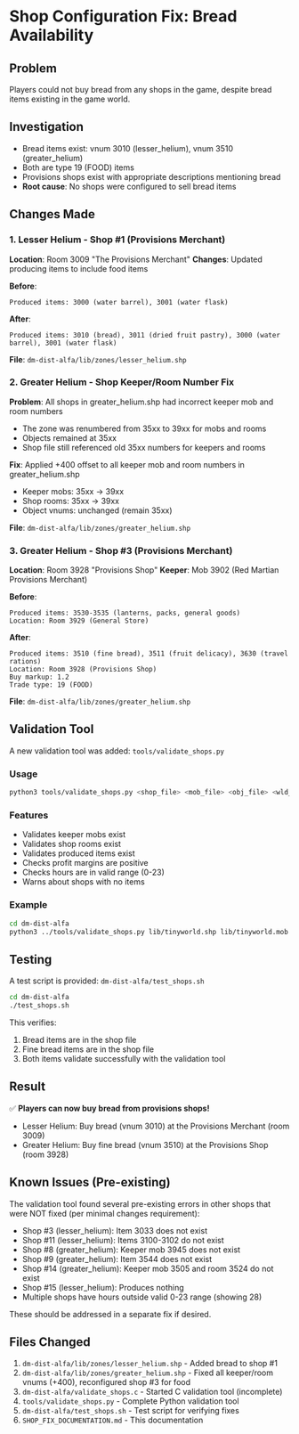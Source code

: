 # Shop Configuration Fix: Bread Availability

## Problem
Players could not buy bread from any shops in the game, despite bread items existing in the game world.

## Investigation
- Bread items exist: vnum 3010 (lesser_helium), vnum 3510 (greater_helium)
- Both are type 19 (FOOD) items
- Provisions shops exist with appropriate descriptions mentioning bread
- **Root cause**: No shops were configured to sell bread items

## Changes Made

### 1. Lesser Helium - Shop #1 (Provisions Merchant)
**Location**: Room 3009 "The Provisions Merchant"
**Changes**: Updated producing items to include food items

**Before**:
```
Produced items: 3000 (water barrel), 3001 (water flask)
```

**After**:
```
Produced items: 3010 (bread), 3011 (dried fruit pastry), 3000 (water barrel), 3001 (water flask)
```

**File**: `dm-dist-alfa/lib/zones/lesser_helium.shp`

### 2. Greater Helium - Shop Keeper/Room Number Fix
**Problem**: All shops in greater_helium.shp had incorrect keeper mob and room numbers
- The zone was renumbered from 35xx to 39xx for mobs and rooms
- Objects remained at 35xx
- Shop file still referenced old 35xx numbers for keepers and rooms

**Fix**: Applied +400 offset to all keeper mob and room numbers in greater_helium.shp
- Keeper mobs: 35xx → 39xx
- Shop rooms: 35xx → 39xx
- Object vnums: unchanged (remain 35xx)

**File**: `dm-dist-alfa/lib/zones/greater_helium.shp`

### 3. Greater Helium - Shop #3 (Provisions Merchant)
**Location**: Room 3928 "Provisions Shop"
**Keeper**: Mob 3902 (Red Martian Provisions Merchant)

**Before**:
```
Produced items: 3530-3535 (lanterns, packs, general goods)
Location: Room 3929 (General Store)
```

**After**:
```
Produced items: 3510 (fine bread), 3511 (fruit delicacy), 3630 (travel rations)
Location: Room 3928 (Provisions Shop)
Buy markup: 1.2
Trade type: 19 (FOOD)
```

**File**: `dm-dist-alfa/lib/zones/greater_helium.shp`

## Validation Tool

A new validation tool was added: `tools/validate_shops.py`

### Usage
```bash
python3 tools/validate_shops.py <shop_file> <mob_file> <obj_file> <wld_file>
```

### Features
- Validates keeper mobs exist
- Validates shop rooms exist
- Validates produced items exist
- Checks profit margins are positive
- Checks hours are in valid range (0-23)
- Warns about shops with no items

### Example
```bash
cd dm-dist-alfa
python3 ../tools/validate_shops.py lib/tinyworld.shp lib/tinyworld.mob lib/tinyworld.obj lib/tinyworld.wld
```

## Testing

A test script is provided: `dm-dist-alfa/test_shops.sh`

```bash
cd dm-dist-alfa
./test_shops.sh
```

This verifies:
1. Bread items are in the shop file
2. Fine bread items are in the shop file
3. Both items validate successfully with the validation tool

## Result

✅ **Players can now buy bread from provisions shops!**

- Lesser Helium: Buy bread (vnum 3010) at the Provisions Merchant (room 3009)
- Greater Helium: Buy fine bread (vnum 3510) at the Provisions Shop (room 3928)

## Known Issues (Pre-existing)

The validation tool found several pre-existing errors in other shops that were NOT fixed (per minimal changes requirement):
- Shop #3 (lesser_helium): Item 3033 does not exist
- Shop #11 (lesser_helium): Items 3100-3102 do not exist
- Shop #8 (greater_helium): Keeper mob 3945 does not exist
- Shop #9 (greater_helium): Item 3544 does not exist
- Shop #14 (greater_helium): Keeper mob 3505 and room 3524 do not exist
- Shop #15 (lesser_helium): Produces nothing
- Multiple shops have hours outside valid 0-23 range (showing 28)

These should be addressed in a separate fix if desired.

## Files Changed

1. `dm-dist-alfa/lib/zones/lesser_helium.shp` - Added bread to shop #1
2. `dm-dist-alfa/lib/zones/greater_helium.shp` - Fixed all keeper/room vnums (+400), reconfigured shop #3 for food
3. `dm-dist-alfa/validate_shops.c` - Started C validation tool (incomplete)
4. `tools/validate_shops.py` - Complete Python validation tool
5. `dm-dist-alfa/test_shops.sh` - Test script for verifying fixes
6. `SHOP_FIX_DOCUMENTATION.md` - This documentation
